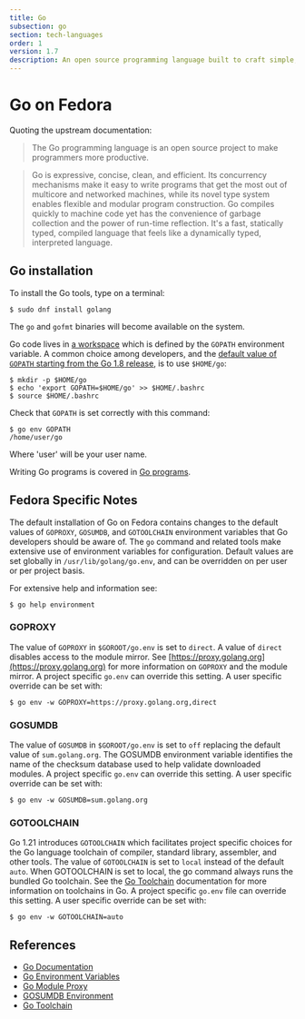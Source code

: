 ```yaml
---
title: Go
subsection: go
section: tech-languages
order: 1
version: 1.7
description: An open source programming language built to craft simple, reliable, and efficient software.
---
```


# Go on Fedora

Quoting the upstream documentation:

> The Go programming language is an open source project to make programmers more productive.

> Go is expressive, concise, clean, and efficient. Its concurrency mechanisms make it easy to write programs that get the most out of multicore and networked machines, while its novel type system enables flexible and modular program construction. Go compiles quickly to machine code yet has the convenience of garbage collection and the power of run-time reflection. It's a fast, statically typed, compiled language that feels like a dynamically typed, interpreted language.

## Go installation

To install the Go tools, type on a terminal:

```console
$ sudo dnf install golang
```

The `go` and `gofmt` binaries will become available on the system.

Go code lives in [a workspace](https://golang.org/doc/code.html#Workspaces) which is defined by the `GOPATH` environment variable. A common choice among developers, and the [default value of `GOPATH` starting from the Go 1.8 release](https://tip.golang.org/doc/code.html#GOPATH), is to use `$HOME/go`:

```console
$ mkdir -p $HOME/go
$ echo 'export GOPATH=$HOME/go' >> $HOME/.bashrc
$ source $HOME/.bashrc
```

Check that `GOPATH` is set correctly with this command:

```console
$ go env GOPATH
/home/user/go
```

Where 'user' will be your user name.

Writing Go programs is covered in [Go programs](/tech/languages/go/go-programs.html).

## Fedora Specific Notes

The default installation of Go on Fedora contains changes to the default values of `GOPROXY`, `GOSUMDB`, and `GOTOOLCHAIN` environment variables that Go developers should be aware of. The `go` command and related tools make extensive use of environment variables for configuration. Default values are set globally in `/usr/lib/golang/go.env`, and can be overridden on per user or per project basis.

For extensive help and information see:

```console
$ go help environment
```

### GOPROXY

The value of `GOPROXY` in `$GOROOT/go.env` is set to `direct`. A value of `direct` disables access to the module mirror. See [https://proxy.golang.org](https://proxy.golang.org) for more information on `GOPROXY` and the module mirror. A project specific `go.env` can override this setting. A user specific override can be set with:

```console
$ go env -w GOPROXY=https://proxy.golang.org,direct
```

### GOSUMDB

The value of `GOSUMDB` in `$GOROOT/go.env` is set to `off` replacing the default value of `sum.golang.org`. The GOSUMDB environment variable identifies the name of the checksum database used to help validate downloaded modules. A project specific `go.env` can override this setting. A user specific override can be set with:

```console
$ go env -w GOSUMDB=sum.golang.org
```

### GOTOOLCHAIN

Go 1.21 introduces `GOTOOLCHAIN` which facilitates project specific choices for the Go language toolchain of compiler, standard library, assembler, and other tools. The value of `GOTOOLCHAIN` is set to `local` instead of the default `auto`. When GOTOOLCHAIN is set to local, the go command always runs the bundled Go toolchain. See the [Go Toolchain](https://go.dev/doc/toolchain) documentation for more information on toolchains in Go. A project specific `go.env` file can override this setting. A user specific override can be set with:

```console
$ go env -w GOTOOLCHAIN=auto
```


## References

- [Go Documentation](https://golang.org/doc/)
- [Go Environment Variables](https://pkg.go.dev/cmd/go#hdr-Environment_variables)
- [Go Module Proxy](https://proxy.golang.org)
- [GOSUMDB Environment](https://goproxy.io/docs/GOSUMDB-env.html)
- [Go Toolchain](https://go.dev/doc/toolchain)
